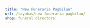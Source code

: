 ```yaml
---
title: "New Funeraria Pagbilao"
url: /tayabas/new-funeraria-pagbilao/
shop: funeral directors
---
```

